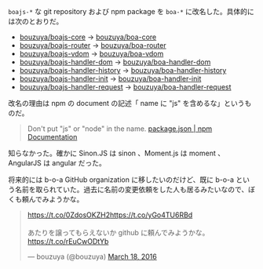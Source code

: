 `boajs-*` な git repository および npm package を `boa-*` に改名した。具体的には次のとおりだ。

- [bouzuya/boajs-core][] -> [bouzuya/boa-core][]
- [bouzuya/boajs-router][] -> [bouzuya/boa-router][]
- [bouzuya/boajs-vdom][] -> [bouzuya/boa-vdom][]
- [bouzuya/boajs-handler-dom][] -> [bouzuya/boa-handler-dom][]
- [bouzuya/boajs-handler-history][] -> [bouzuya/boa-handler-history][]
- [bouzuya/boajs-handler-init][] -> [bouzuya/boa-handler-init][]
- [bouzuya/boajs-handler-request][] -> [bouzuya/boa-handler-request][]

改名の理由は npm の document の記述「 name に "js" を含めるな」というものだ。

> Don't put "js" or "node" in the name.
[package.json | npm Documentation](https://docs.npmjs.com/files/package.json)

知らなかった。確かに Sinon.JS は sinon 、Moment.js は moment 、AngularJS は angular だった。

将来的には b-o-a GitHub organization に移したいのだけど、既に b-o-a という名前を取られていた。過去に名前の変更依頼をした人も居るみたいなので、ぼくも頼んでみようかな。

<blockquote class="twitter-tweet" data-partner="tweetdeck"><p lang="ja" dir="ltr"><a href="https://t.co/0ZdosOKZH2">https://t.co/0ZdosOKZH2</a><a href="https://t.co/yGo4TU6RBd">https://t.co/yGo4TU6RBd</a><br><br>あたりを譲ってもらえないか github に頼んでみようかな。<a href="https://t.co/rEuCwODtYb">https://t.co/rEuCwODtYb</a></p>&mdash; bouzuya (@bouzuya) <a href="https://twitter.com/bouzuya/status/710846609290964995">March 18, 2016</a></blockquote>
<script async src="//platform.twitter.com/widgets.js" charset="utf-8"></script>

[bouzuya/boa-core]: https://github.com/bouzuya/boa-core
[bouzuya/boa-handler-dom]: https://github.com/bouzuya/boa-handler-dom
[bouzuya/boa-handler-history]: https://github.com/bouzuya/boa-handler-history
[bouzuya/boa-handler-init]: https://github.com/bouzuya/boa-handler-init
[bouzuya/boa-handler-request]: https://github.com/bouzuya/boa-handler-request
[bouzuya/boa-router]: https://github.com/bouzuya/boa-router
[bouzuya/boa-vdom]: https://github.com/bouzuya/boa-vdom
[bouzuya/boajs-core]: https://github.com/bouzuya/boajs-core
[bouzuya/boajs-handler-dom]: https://github.com/bouzuya/boajs-handler-dom
[bouzuya/boajs-handler-history]: https://github.com/bouzuya/boajs-handler-history
[bouzuya/boajs-handler-init]: https://github.com/bouzuya/boajs-handler-init
[bouzuya/boajs-handler-request]: https://github.com/bouzuya/boajs-handler-request
[bouzuya/boajs-router]: https://github.com/bouzuya/boajs-router
[bouzuya/boajs-vdom]: https://github.com/bouzuya/boajs-vdom
